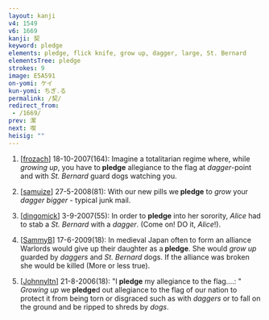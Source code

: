```yaml
---
layout: kanji
v4: 1549
v6: 1669
kanji: 契
keyword: pledge
elements: pledge, flick knife, grow up, dagger, large, St. Bernard
elementsTree: pledge
strokes: 9
image: E5A591
on-yomi: ケイ
kun-yomi: ちぎ.る
permalink: /契/
redirect_from:
 - /1669/
prev: 潔
next: 喫
heisig: ""
---
```


1) [<a href="http://kanji.koohii.com/profile/frozach">frozach</a>] 18-10-2007(164): Imagine a totalitarian regime where, while <em>growing up</em>, you have to<strong> pledge</strong> allegiance to the flag at <em>dagger</em>-point and with <em>St. Bernard</em> guard dogs watching you.

2) [<a href="http://kanji.koohii.com/profile/samuize">samuize</a>] 27-5-2008(81): With our new pills we<strong> pledge</strong> to <em>grow</em> your <em>dagger bigger </em> - typical junk mail.

3) [<a href="http://kanji.koohii.com/profile/dingomick">dingomick</a>] 3-9-2007(55): In order to <strong>pledge</strong> into her sorority, <em>Alice</em> had to stab a <em>St. Bernard</em> with a <em>dagger</em>. (Come on! DO it, <em>Alice</em>!).

4) [<a href="http://kanji.koohii.com/profile/SammyB">SammyB</a>] 17-6-2009(18): In medieval Japan often to form an alliance Warlords would give up their daughter as a<strong> pledge</strong>. She would <em>grow up</em> guarded by <em>daggers</em> and <em>St. Bernard</em> dogs. If the alliance was broken she would be killed (More or less true).

5) [<a href="http://kanji.koohii.com/profile/Johnnyltn">Johnnyltn</a>] 21-8-2006(18): &quot;I<strong> pledge</strong> my allegiance to the flag....: &quot; <em>Growing up</em> we<strong> pledge</strong>d out allegiance to the flag of our nation to protect it from being torn or disgraced such as with <em>daggers</em> or to fall on the ground and be ripped to shreds by <em>dogs</em>.

